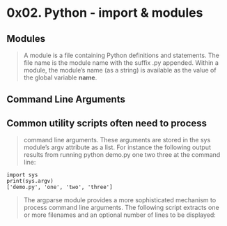 # 0x02. Python - import & modules
## Modules

> A module is a file containing Python definitions and statements. The file name is the module name with the suffix .py appended. Within a module, the module’s name (as a string) is available as the value of the global variable __name__.
## Command Line Arguments

## Common utility scripts often need to process
> command line arguments. These arguments are stored in the sys module’s argv attribute as a list. For instance the following output results from running python demo.py one two three at the command line:

```
import sys 
print(sys.argv)
['demo.py', 'one', 'two', 'three']
```
> The argparse module provides a more sophisticated mechanism to process command line arguments. The following script extracts one or more filenames and an optional number of lines to be displayed: